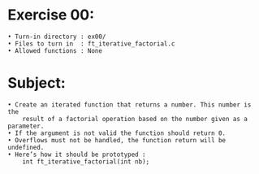 # Exercise 00:
	• Turn-in directory : ex00/
	• Files to turn in  : ft_iterative_factorial.c
	• Allowed functions : None
# Subject:
	• Create an iterated function that returns a number. This number is the
		result of a factorial operation based on the number given as a parameter.
	• If the argument is not valid the function should return 0.
	• Overflows must not be handled, the function return will be undefined.
	• Here’s how it should be prototyped :
		int ft_iterative_factorial(int nb);
